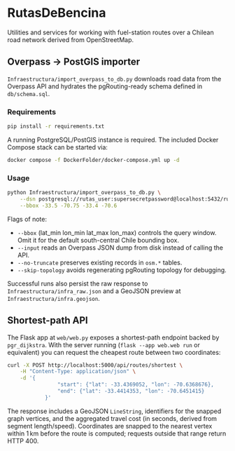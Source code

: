 # RutasDeBencina

Utilities and services for working with fuel-station routes over a Chilean road
network derived from OpenStreetMap.

## Overpass → PostGIS importer

`Infraestructura/import_overpass_to_db.py` downloads road data from the Overpass
API and hydrates the pgRouting-ready schema defined in `db/schema.sql`.

### Requirements

```bash
pip install -r requirements.txt
```

A running PostgreSQL/PostGIS instance is required. The included Docker Compose
stack can be started via:

```bash
docker compose -f DockerFolder/docker-compose.yml up -d
```

### Usage

```bash
python Infraestructura/import_overpass_to_db.py \
	--dsn postgresql://rutas_user:supersecretpassword@localhost:5432/rutasdb \
	--bbox -33.5 -70.75 -33.4 -70.6
```

Flags of note:

- `--bbox` (lat_min lon_min lat_max lon_max) controls the query window. Omit it
	for the default south-central Chile bounding box.
- `--input` reads an Overpass JSON dump from disk instead of calling the API.
- `--no-truncate` preserves existing records in `osm.*` tables.
- `--skip-topology` avoids regenerating pgRouting topology for debugging.

Successful runs also persist the raw response to
`Infraestructura/infra_raw.json` and a GeoJSON preview at
`Infraestructura/infra.geojson`.

## Shortest-path API

The Flask app at `web/web.py` exposes a shortest-path endpoint backed by
`pgr_dijkstra`. With the server running (`flask --app web.web run` or equivalent)
you can request the cheapest route between two coordinates:

```bash
curl -X POST http://localhost:5000/api/routes/shortest \
	-H "Content-Type: application/json" \
	-d '{
				"start": {"lat": -33.4369052, "lon": -70.6368676},
				"end": {"lat": -33.4414353, "lon": -70.6451415}
			}'
```

The response includes a GeoJSON `LineString`, identifiers for the snapped graph
vertices, and the aggregated travel cost (in seconds, derived from segment
length/speed). Coordinates are snapped to the nearest vertex within 1 km before
the route is computed; requests outside that range return HTTP 400.

